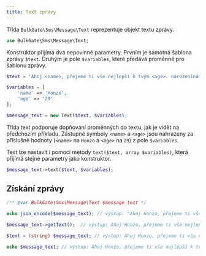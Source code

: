 ```yaml
---
title: Text zprávy
---
```


Třída `BulkGate\Sms\Message\Text` reprezentuje objekt textu zprávy.

``` php
use BulkGate\Sms\Message\Text;
```

Konstruktor přijímá dva nepovinné parametry. Prvním je samotná šablona zprávy `$text`. Druhým je pole `$variables`, které předává proměnné pro šablonu zprávy.

``` php
$text = 'Ahoj <name>, přejeme ti vše nejlepší k tvým <age>. narozeninám.';

$variables = [
    'name' => 'Honzo',
    'age' => '29'
];

$message_text = new Text($text, $variables);
``` 

Třída text podporuje dopňování proměnných do textu, jak je vidět na předchozím příkladu. Zástupné symboly `<name>` a `<age>` jsou nahrazeny za příslušné hodnoty (`<name>` na `Honzo` a `<age>` na `29`) z pole `$variables`.

Text lze nastavit i pomocí metody `text($text, array $variables)`, která přijímá stejné parametry jako konstruktor.

``` php
$message_text->text($text, $variables);
``` 

## Získání zprávy

``` php 
/** @var BulkGate\Sms\Message\Text $message_text */

echo json_encode($message_text); // výstup: "Ahoj Honzo, přejeme ti vše nejlepší k tvým 29. narozeninám."

$message_text->getText();  // výstup: Ahoj Honzo, přejeme ti vše nejlepší k tvým 29. narozeninám.

$text = (string) $message_text; // výstup: Ahoj Honzo, přejeme ti vše nejlepší k tvým 29. narozeninám.

echo $message_text; // výstup: Ahoj Honzo, přejeme ti vše nejlepší k tvým 29. narozeninám.
```
